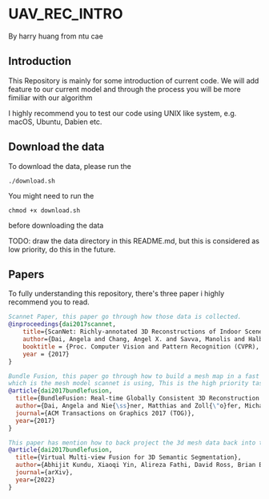 # UAV_REC_INTRO

By harry huang from ntu cae

## Introduction

This Repository is mainly for some introduction of current code. We will add feature to our current model and through the process you will be more fimiliar with our algorithm

I highly recommend you to test our code using UNIX like system, e.g. macOS, Ubuntu, Dabien etc.

## Download the data

To download the data, please run the

```
./download.sh
```

You might need to run the

```
chmod +x download.sh
```

before downloading the data

TODO:
draw the data directory in this README.md, but this is considered as low priority, do this in the future.

## Papers

To fully understanding this repository, there's three paper i highly recommend you to read.

```bibtex
Scannet Paper, this paper go through how those data is collected.
@inproceedings{dai2017scannet,
    title={ScanNet: Richly-annotated 3D Reconstructions of Indoor Scenes},
    author={Dai, Angela and Chang, Angel X. and Savva, Manolis and Halber, Maciej and Funkhouser, Thomas and Nie{\ss}ner, Matthias},
    booktitle = {Proc. Computer Vision and Pattern Recognition (CVPR), IEEE},
    year = {2017}
}
```

```bibtex
Bundle Fusion, this paper go through how to build a mesh map in a fast way,
which is the mesh model scannet is using, This is the high priority task you need to do.
@article{dai2017bundlefusion,
  title={BundleFusion: Real-time Globally Consistent 3D Reconstruction using On-the-fly Surface Re-integration},
  author={Dai, Angela and Nie{\ss}ner, Matthias and Zoll{\"o}fer, Michael and Izadi, Shahram and Theobalt, Christian},
  journal={ACM Transactions on Graphics 2017 (TOG)},
  year={2017}
}
```

```bibtex
This paper has mention how to back project the 3d mesh data back into the image plane
@article{dai2017bundlefusion,
  title={Virtual Multi-view Fusion for 3D Semantic Segmentation},
  author={Abhijit Kundu, Xiaoqi Yin, Alireza Fathi, David Ross, Brian Brewington, Thomas Funkhouser, Caroline Pantofaru},
  journal={arXiv},
  year={2022}
}
```
